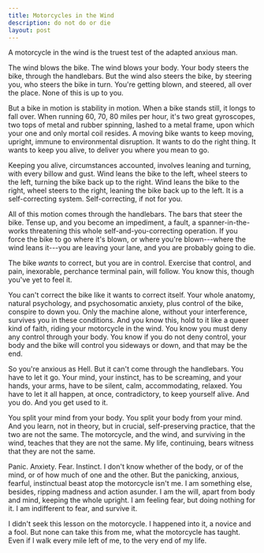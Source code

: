 ```yaml
---
title: Motorcycles in the Wind
description: do not do or die
layout: post
---
```


A motorcycle in the wind is the truest test of the adapted anxious man.

The wind blows the bike.  The wind blows your body.  Your body steers the bike, through the handlebars.  But the wind also steers the bike, by steering you, who steers the bike in turn.  You're getting blown, and steered, all over the place.  None of this is up to you.

But a bike in motion is stability in motion.  When a bike stands still, it longs to fall over.  When running 60, 70, 80 miles per hour, it's two great gyroscopes, two tops of metal and rubber spinning, lashed to a metal frame, upon which your one and only mortal coil resides.  A moving bike wants to keep moving, upright, immune to environmental disruption.  It wants to do the right thing.  It wants to keep you alive, to deliver you where you mean to go.

Keeping you alive, circumstances accounted, involves leaning and turning, with every billow and gust.  Wind leans the bike to the left, wheel steers to the left, turning the bike back up to the right.  Wind leans the bike to the right, wheel steers to the right, leaning the bike back up to the left.  It is a self-correcting system.  Self-correcting, if not for you.

All of this motion comes through the handlebars.  The bars that steer the bike.  Tense up, and you become an impediment, a fault, a spanner-in-the-works threatening this whole self-and-you-correcting operation.  If you force the bike to go where it's blown, or where you're blown---where the wind leans it---you are leaving your lane, and you are probably going to die.

The bike _wants_ to correct, but you are in control.  Exercise that control, and pain, inexorable, perchance terminal pain, will follow.  You know this, though you've yet to feel it.

You can't correct the bike like it wants to correct itself.  Your whole anatomy, natural psychology, and psychosomatic anxiety, plus control of the bike, conspire to down you.  Only the machine alone, without your interference, survives you in these conditions.  And you know this, hold to it like a queer kind of faith, riding your motorcycle in the wind.  You know you must deny any control through your body.  You know if you do not deny control, your body and the bike will control you sideways or down, and that may be the end.

So you're anxious as Hell.  But it can't come through the handlebars.  You have to let it go.  Your mind, your instinct, has to be screaming, and your hands, your arms, have to be silent, calm, accommodating, relaxed.  You have to let it all happen, at once, contradictory, to keep yourself alive.  And you do.  And you get used to it.

You split your mind from your body.  You split your body from your mind.  And you learn, not in theory, but in crucial, self-preserving practice, that the two are not the same.  The motorcycle, and the wind, and surviving in the wind, teaches that they are not the same.  My life, continuing, bears witness that they are not the same.

Panic.  Anxiety.  Fear.  Instinct.  I don't know whether of the body, or of the mind, or of how much of one and the other.  But the panicking, anxious, fearful, instinctual beast atop the motorcycle isn't me.  I am something else, besides, ripping madness and action asunder.  I am the will, apart from body and mind, keeping the whole upright.  I am feeling fear, but doing nothing for it.  I am indifferent to fear, and survive it.

I didn't seek this lesson on the motorcycle.  I happened into it, a novice and a fool.  But none can take this from me, what the motorcycle has taught.  Even if I walk every mile left of me, to the very end of my life.
